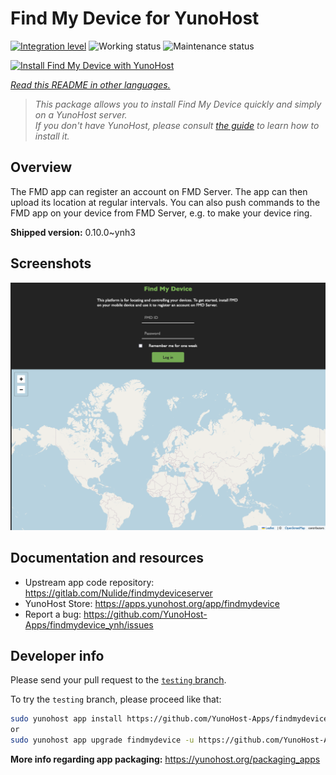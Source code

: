 <!--
N.B.: This README was automatically generated by <https://github.com/YunoHost/apps/tree/master/tools/readme_generator>
It shall NOT be edited by hand.
-->

# Find My Device for YunoHost

[![Integration level](https://apps.yunohost.org/badge/integration/findmydevice)](https://ci-apps.yunohost.org/ci/apps/findmydevice/)
![Working status](https://apps.yunohost.org/badge/state/findmydevice)
![Maintenance status](https://apps.yunohost.org/badge/maintained/findmydevice)

[![Install Find My Device with YunoHost](https://install-app.yunohost.org/install-with-yunohost.svg)](https://install-app.yunohost.org/?app=findmydevice)

*[Read this README in other languages.](./ALL_README.md)*

> *This package allows you to install Find My Device quickly and simply on a YunoHost server.*  
> *If you don't have YunoHost, please consult [the guide](https://yunohost.org/install) to learn how to install it.*

## Overview

The FMD app can register an account on FMD Server. The app can then upload its location at regular intervals.
You can also push commands to the FMD app on your device from FMD Server, e.g. to make your device ring.

**Shipped version:** 0.10.0~ynh3

## Screenshots

![Screenshot of Find My Device](./doc/screenshots/screenshot.png)

## Documentation and resources

- Upstream app code repository: <https://gitlab.com/Nulide/findmydeviceserver>
- YunoHost Store: <https://apps.yunohost.org/app/findmydevice>
- Report a bug: <https://github.com/YunoHost-Apps/findmydevice_ynh/issues>

## Developer info

Please send your pull request to the [`testing` branch](https://github.com/YunoHost-Apps/findmydevice_ynh/tree/testing).

To try the `testing` branch, please proceed like that:

```bash
sudo yunohost app install https://github.com/YunoHost-Apps/findmydevice_ynh/tree/testing --debug
or
sudo yunohost app upgrade findmydevice -u https://github.com/YunoHost-Apps/findmydevice_ynh/tree/testing --debug
```

**More info regarding app packaging:** <https://yunohost.org/packaging_apps>
